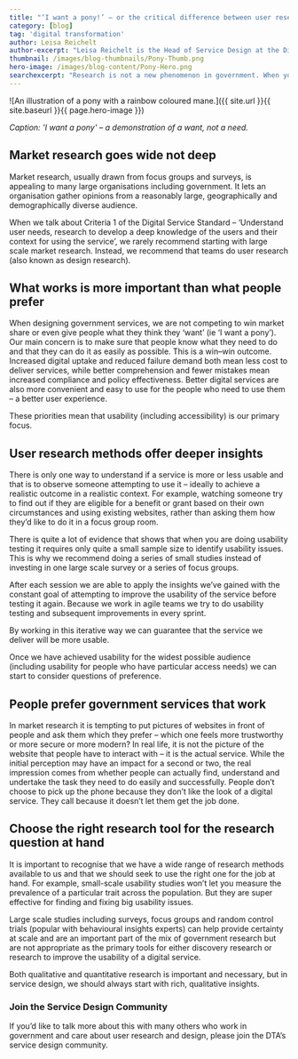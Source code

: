 ```yaml
---
title: "‘I want a pony!’ – or the critical difference between user research and market research"
category: [blog]
tag: 'digital transformation'
author: Leisa Reichelt
author-excerpt: "Leisa Reichelt is the Head of Service Design at the Digital Transformation Agency."
thumbnail: /images/blog-thumbnails/Pony-Thumb.png
hero-image: /images/blog-content/Pony-Hero.png
searchexcerpt: "Research is not a new phenomenon in government. When you start a new project it is very possible that there is a wheelbarrow-full of previous, relevant research for you to review. Most policy, for example, is evidence based. Similarly when it comes to service delivery, there is often no shortage of research – often in the form of market research."
---
```


![An illustration of a pony with a rainbow coloured mane.]({{ site.url }}{{ site.baseurl }}{{ page.hero-image }})

*Caption: 'I want a pony' – a demonstration of a want, not a need.*

## Market research goes wide not deep

Market research, usually drawn from focus groups and surveys, is appealing to many large organisations including government. It lets an organisation gather opinions from a reasonably large, geographically and demographically diverse audience. 
 
When we talk about Criteria 1 of the Digital Service Standard – ‘Understand user needs, research to develop a deep knowledge of the users and their context for using the service’, we rarely recommend starting with large scale market research. Instead, we recommend that teams do user research (also known as design research).

## What works is more important than what people prefer

When designing government services, we are not competing to win market share or even give people what they think they ‘want’ (ie ‘I want a pony’). Our main concern is to make sure that people know what they need to do and that they can do it as easily as possible. This is a win–win outcome. Increased digital uptake and reduced failure demand both mean less cost to deliver services,  while better comprehension and fewer mistakes mean increased compliance and policy effectiveness. Better digital services are also more convenient and easy to use for the people who need to use them – a better user experience.
 
These priorities mean that usability (including accessibility) is our primary focus. 

## User research methods offer deeper insights

There is only one way to understand if a service is more or less usable and that is to observe someone attempting to use it – ideally to achieve a realistic outcome in a realistic context. For example, watching someone try to find out if they are eligible for a benefit or grant based on their own circumstances and using existing websites, rather than asking them how they’d like to do it in a focus group room. 
 
There is quite a lot of evidence that shows that when you are doing usability testing it requires only quite a small sample size to identify usability issues. This is why we recommend doing a series of small studies instead of investing in one large scale survey or a series of focus groups. 
 
After each session we are able to apply the insights we’ve gained with the constant goal of attempting to improve the usability of the service before testing it again. Because we work in agile teams we try to do usability testing and subsequent improvements in every sprint.
 
By working in this iterative way we can guarantee that the service we deliver will be more usable.
 
Once we have achieved usability for the widest possible audience (including usability for people who have particular access needs) we can start to consider questions of preference. 

## People prefer government services that work 

In market research it is tempting to put pictures of websites in front of people and ask them which they prefer – which one feels more trustworthy or more secure or more modern? In real life, it is not the picture of the website that people have to interact with – it is the actual service. While the initial perception may have an impact for a second or two, the real impression comes from whether people can actually find, understand and undertake the task they need to do easily and successfully. People don’t choose to pick up the phone because they don’t like the look of a digital service. They call because it doesn’t let them get the job done.

## Choose the right research tool for the research question at hand 

It is important to recognise that we have a wide range of research methods available to us and that we should seek to use the right one for the job at hand. For example, small-scale usability studies won’t let you measure the prevalence of a particular trait across the population. But they are super effective for finding and fixing big usability issues.
 
Large scale studies including surveys, focus groups and random control trials (popular with behavioural insights experts) can help provide certainty at scale and are an important part of the mix of government research but are not appropriate as the primary tools for either discovery research or research to improve the usability of a digital service.
 
Both qualitative and quantitative research is important and necessary, but in service design, we should always start with rich, qualitative insights.

### Join the Service Design Community 

If you’d like to talk more about this with many others who work in government and care about user research and design, please join the DTA’s service design community.

